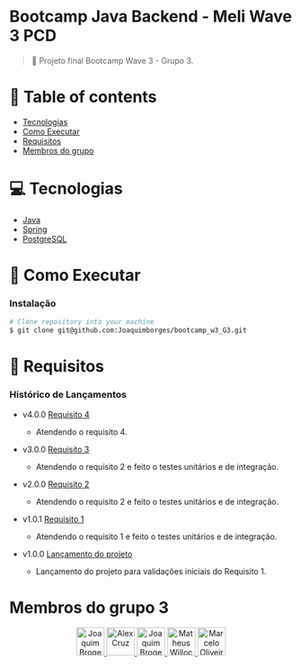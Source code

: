 # Bootcamp Java Backend - Meli Wave 3 PCD
> :rocket:  Projeto final Bootcamp Wave 3 - Grupo 3.

# :pushpin: Table of contents
  - [Tecnologias](#computer-tecnologias)
  - [Como Executar](#construction_worker-como-executar)
  - [Requisitos](#memo-requisitos)
  - [Membros do grupo](#membros-do-grupo-3)

# :computer: Tecnologias
  - [Java](https://www.java.com/pt-BR/download/help/index.html)
  - [Spring](https://spring.io/)
  - [PostgreSQL](https://www.postgresql.org/) 
  
# :construction_worker: Como Executar

  ### Instalação

  ```bash
# Clone repository into your machine
$ git clone git@github.com:Joaquimborges/bootcamp_w3_G3.git
```

# :memo: Requisitos
### Histórico de Lançamentos

  * v4.0.0 [Requisito 4](https://github.com/Joaquimborges/bootcamp_w3_G3/releases/tag/v4.0.0)
     * Atendendo o requisito 4.   
         
  * v3.0.0 [Requisito 3](https://github.com/Joaquimborges/bootcamp_w3_G3/releases/tag/v3.0.0)
     * Atendendo o requisito 2 e feito o testes unitários e de integração.     
     
  * v2.0.0 [Requisito 2](https://github.com/Joaquimborges/bootcamp_w3_G3/releases/tag/v2.0.0)
     * Atendendo o requisito 2 e feito o testes unitários e de integração.
     
  * v1.0.1 [Requisito 1](https://github.com/Joaquimborges/bootcamp_w3_G3/releases/tag/v1.0.1)
     * Atendendo o requisito 1 e feito o testes unitários e de integração. 
     
  * v1.0.0 [Lançamento do projeto](https://github.com/Joaquimborges/bootcamp_w3_G3/releases/tag/v1.0.0)
    * Lançamento do projeto para validações iniciais do Requisito 1.   
  
# Membros do grupo 3

<div align="center">
  <a href="https://github.com/Joaquimborges">
    <img src="https://avatars.githubusercontent.com/u/57245781?v=4" alt"Joaquim Borges" title="Joaquim Broges" style="width:50px;" />
  </a>

  <a href="https://github.com/lexscruz">
    <img src="https://avatars.githubusercontent.com/u/89110216?v=4" alt"Alex Cruz" title="Alex Cruz" style="width:50px;" />
  </a>

  <a href="https://github.com/hugaodamm">
    <img src="https://avatars.githubusercontent.com/u/89150420?v=4" alt"Joaquim Borges" title="Joaquim Broges" style="width:50px;" />
  </a>

  <a href="https://github.com/mathwillock">
    <img src="https://avatars.githubusercontent.com/u/89139842?v=4" alt"Matheus Willock" title="Matheus Willock" style="width:50px;" />
  </a>

  <a href="https://github.com/mark-oliveira-ml">
    <img src="https://avatars.githubusercontent.com/u/89139884?v=4" alt"Marcelo Oliveira" title="Marcelo Oliveira" style="width:50px;" />
  </a>
</div>




